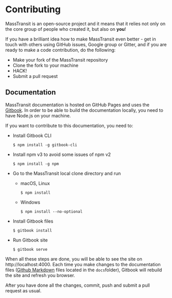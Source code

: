 # Contributing

MassTransit is an open-source project and it means that it relies not only on the core group of people who created
it, but also on **you**!

If you have a brilliant idea how to make MassTransit even better - get in touch with others using GitHub issues,
Google group or Gitter, and if you are ready to make a code contribution, do the following:

* Make your fork of the MassTransit repository
* Clone the fork to your machine
* HACK!
* Submit a pull request

## Documentation

MassTransit documentation is hosted on GitHub Pages and uses the [Gitbook](https://toolchain.gitbook.com/). 
In order to be able to build the documentation locally, you need to have Node.js on your machine.

If you want to contribute to this documentation, you need to:

* Install Gitbook CLI

    `$ npm install -g gitbook-cli`

* Install npm v3 to avoid some issues of npm v2

    `$ npm install -g npm`

* Go to the MassTransit local clone directory and run
    * macOS, Linux

        `$ npm install`
    * Windows

        `$ npm install --no-optional`

* Install Gitbook files

    `$ gitbook install`

* Run Gitbook site

    `$ gitbook serve`

When all these steps are done, you will be able to see the site on http://localhost:4000. Each time
you make changes to the documentation files ([Github Markdown][1] files located in the `docs`folder),
Gitbook will rebuild the site and refresh you browser.

After you have done all the changes, commit, push and submit a pull request as usual.


[1]: https://toolchain.gitbook.com/syntax/markdown.html